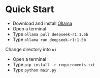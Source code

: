# Quick Start

- Download and install [Ollama](https://ollama.com/)
- Open a terminal
- Type `ollama pull deepseek-r1:1.5b`
- Type `ollama run deepseek-r1:1.5b`

Change directory into `ui`

- Open a terminal
- Type `pip install -r requirements.txt`
- Type `python main.py`